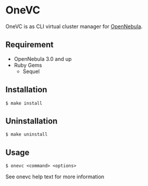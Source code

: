 # OneVC
OneVC is as CLI virtual cluster manager for [OpenNebula](http://opennebula.org).

## Requirement
* OpenNebula 3.0 and up
* Ruby Gems
    * Sequel

## Installation
    $ make install
    
## Uninstallation
    $ make uninstall
    
## Usage
    $ onevc <command> <options>
    
See onevc help text for more information
